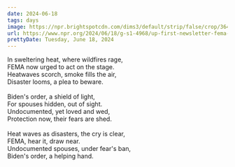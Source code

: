 ```yaml
---
date: 2024-06-18
tags: days
image: https://npr.brightspotcdn.com/dims3/default/strip/false/crop/3642x2049+0+190/resize/1400/quality/100/format/jpeg/?url=http%3A%2F%2Fnpr-brightspot.s3.amazonaws.com%2F74%2F21%2Fff7cc2b14e748c3d5766806360c3%2Fap24156668960520.jpg
url: https://www.npr.org/2024/06/18/g-s1-4968/up-first-newsletter-fema-heat-disaster-biden-executive-order-undocumented-spouses
prettyDate: Tuesday, June 18, 2024
---
```

In sweltering heat, where wildfires rage,<br>FEMA now urged to act on the stage.<br>Heatwaves scorch, smoke fills the air,<br>Disaster looms, a plea to beware.<br><br>Biden's order, a shield of light,<br>For spouses hidden, out of sight.<br>Undocumented, yet loved and wed,<br>Protection now, their fears are shed.<br><br>Heat waves as disasters, the cry is clear,<br>FEMA, hear it, draw near.<br>Undocumented spouses, under fear's ban,<br>Biden's order, a helping hand.
